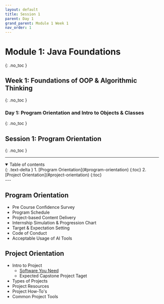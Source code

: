 ```yaml
---
layout: default
title: Session 1
parent: Day 1
grand_parent: Module 1 Week 1
nav_order: 1
---
```


# Module 1: Java Foundations
{: .no_toc }
## Week 1: Foundations of OOP & Algorithmic Thinking
{: .no_toc }
### Day 1: Program Orientation and Intro to Objects & Classes
{: .no_toc }
## Session 1: Program Orientation
{: .no_toc }

---

<details open markdown="block">
  <summary>
    Table of contents
  </summary>
  {: .text-delta }
1. [Program Orientation](#program-orientation)
   {:toc}
2. [Project Orientation](#project-orientation)
   {:toc}
</details>
---

## Program Orientation

- Pre Course Confidence Survey
- Program Schedule
- Project-based Content Delivery
- Internship Simulation & Progression Chart
- Target & Expectation Setting
- Code of Conduct
- Acceptable Usage of AI Tools

## Project Orientation

- Intro to Project
  - [Software You Need](../../instructions/software-needed.md)
  - Expected Capstone Project Taget
- Types of Projects
- Project Resources
- Project How-To's
- Common Project Tools
